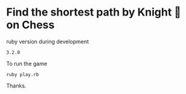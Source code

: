 # Find the shortest path by Knight 🐴 on Chess 

ruby version during development

`3.2.0`

To run the game

`ruby play.rb`

Thanks.
